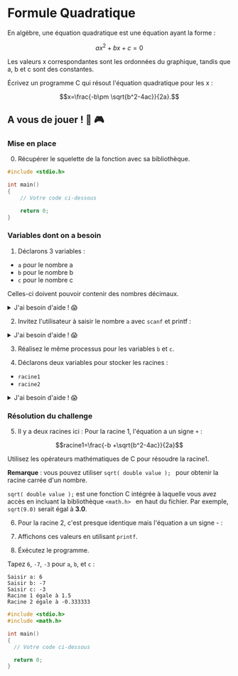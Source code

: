 # Formule Quadratique

En algèbre, une équation quadratique est une équation ayant la forme :

$$ax^2 +bx + c = 0$$

Les valeurs x correspondantes sont les ordonnées du graphique, tandis que a, b et c sont des constantes.

Écrivez un programme C qui résout l'équation quadratique pour les x :

$$x=\frac{-b\pm \sqrt{b^2-4ac}}{2a}.$$


## A vous de jouer ! 🧩 🎮

### Mise en place

0. Récupérer le squelette de la fonction avec sa bibliothèque.
```c
#include <stdio.h>

int main()
{
    // Votre code ci-dessous

    return 0;
}
```

### Variables dont on a besoin

1. Déclarons 3 variables :
  - `a` pour le nombre a
  - `b` pour le nombre b
  - `c` pour le nombre c

  Celles-ci doivent pouvoir contenir des nombres décimaux.
  <details>
  <summary>J'ai besoin d'aide ! 😱</summary>
  <p>

  Le type de données ici doit être double (et non int).

  Vous pouvez déclarer trois variables doubles comme suit :

  ```cpp
  double a;
  double b;
  double c;
  ```

  ou

  ```cpp
  double a, b, c;
  ```

  </p>
  </details>


2. Invitez l'utilisateur à saisir le nombre `a` avec `scanf` et printf :

  <details>
  <summary>J'ai besoin d'aide ! 😱</summary>
  <p>

  ```c
  int n;
  printf("Entrez un entier : ");
  scanf("%d", &n);
  ```

  </p>
  </details>


3. Réalisez le même processus pour les variables `b` et `c`.


4. Déclarons deux variables pour stocker les racines :
  - `racine1`
  - `racine2`

  <details>
  <summary>J'ai besoin d'aide ! 😱</summary>
  <p>

  Le type de données ici doit être double (et non int).

  Vous pouvez déclarer trois variables doubles comme suit :

  ```c
  double racine1;
  double racine2;
  ```

  ou

  ```c
  double racine1, racine2;
  ```

  </p>
  </details>

### Résolution du challenge

5. Il y a deux racines ici : Pour la racine 1, l'équation a un signe `+` :

$$racine1=\frac{-b +\sqrt{b^2-4ac}}{2a}$$

  Utilisez les opérateurs mathématiques de C pour résoudre la racine1.

  **Remarque** : vous pouvez utiliser `sqrt( double value );
` pour obtenir la racine carrée d'un nombre.

  `sqrt( double value );` est une fonction C intégrée à laquelle vous avez accès en incluant la bibliothèque `<math.h> ` en haut du fichier. Par exemple, `sqrt(9.0)` serait égal à **3.0**.


6. Pour la racine 2, c'est presque identique mais l'équation a un signe - :


7. Affichons ces valeurs en utilisant `printf`.

8. Éxécutez le programme.

  Tapez `6`, `-7`, `-3` pour `a`, `b`, et `c` :

  ```
  Saisir a: 6
  Saisir b: -7
  Saisir c: -3
  Racine 1 égale à 1.5
  Racine 2 égale à -0.333333
  ```


```c
#include <stdio.h>
#include <math.h>

int main()
{
  // Votre code ci-dessous

  return 0;
}
```
